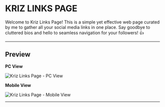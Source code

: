 # KRIZ LINKS PAGE

Welcome to Kriz Links Page! This is a simple yet effective web page curated by me to gather all your social media links in one place. Say goodbye to cluttered bios and hello to seamless navigation for your followers! 👍

---

## Preview

**PC View**

![Kriz Links Page - PC View](https://cdn.discordapp.com/attachments/1209728049013325865/1218130232574214188/image.png?ex=66068b2f&is=65f4162f&hm=85bd813f07827d78acc67968f6af6b7593bbab4ecc8277d8fe5972aed31490fb&)

**Mobile View**

![Kriz Links Page - Mobile View](https://cdn.discordapp.com/attachments/1209728049013325865/1218130466771701830/image.png?ex=66068b67&is=65f41667&hm=efd8a762f08a36c7334d06ff4324543d041c85e947839b56a741c8552026c9cd&)

---
